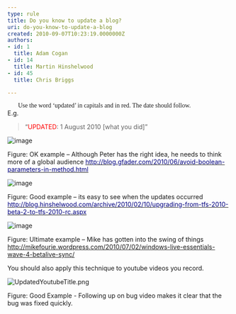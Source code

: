 ```yaml
---
type: rule
title: Do you know to update a blog?
uri: do-you-know-to-update-a-blog
created: 2010-09-07T10:23:19.0000000Z
authors:
- id: 1
  title: Adam Cogan
- id: 14
  title: Martin Hinshelwood
- id: 45
  title: Chris Briggs

---
```


 <font face="Calibri"><p style="margin&#58;0cm 0cm 0pt 18pt;"><span><font face="Calibri">Use the word ‘updated’ in capitals and in red. The date should follow. </font></span></p></font> 
E.g.


> “<font color="#ff0000">UPDATED</font>: 1 August 2010 [what you did]”


![image](/PublishingImages/RulesBloggingUpdate_OKPeter.jpg "image")

Figure: OK example – Although Peter has the right idea, he needs to think more of a global audience
[<font color="#000080">http&#58;//blog.gfader.com/2010/06/avoid-boolean-parameters-in-method.html</font>](http&#58;//blog.gfader.com/2010/06/avoid-boolean-parameters-in-method.html)



![image](/PublishingImages/RulesBloggingUpdate_GoodMartin.jpg "image")

Figure: Good example – its easy to see when the updates occurred
[<font color="#000080">http&#58;//blog.hinshelwood.com/archive/2010/02/10/upgrading-from-tfs-2010-beta-2-to-tfs-2010-rc.aspx</font>](http&#58;//blog.hinshelwood.com/archive/2010/02/10/upgrading-from-tfs-2010-beta-2-to-tfs-2010-rc.aspx)



![image](/PublishingImages/RulesBloggingUpdate_UltimateMike.jpg "image")

Figure: Ultimate example – Mike has gotten into the swing of things
<font color="#000080"><a href="http&#58;//mikefourie.wordpress.com/2010/07/02/windows-live-essentials-wave-4-betalive-sync/" shape="rect">http&#58;//mikefourie.wordpress.com/2010/07/02/windows-live-essentials-wave-4-betalive-sync/</a></font>

You should also apply this technique to youtube videos you record.​​

![UpdatedYoutubeTitle.png](/PublishingImages/UpdatedYoutubeTitle.png)

Figure: Good Example - Following up on bug video makes it clear that the bug was fixed quickly.





